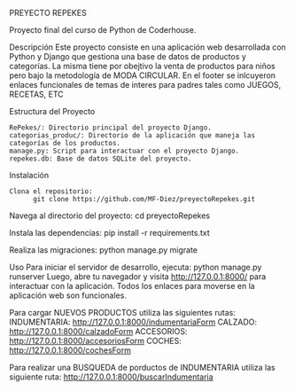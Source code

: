 PREYECTO REPEKES

Proyecto final del curso de Python de Coderhouse.

Descripción
Este proyecto consiste en una aplicación web desarrollada con Python y Django que gestiona una base de datos de productos y categorías.
La misma tiene por obejtivo la venta de productos para niños pero bajo la metodología de MODA CIRCULAR. En el footer se inlcuyeron enlaces funcionales de temas de interes para padres tales como JUEGOS, RECETAS, ETC

Estructura del Proyecto

    RePekes/: Directorio principal del proyecto Django.
    categorias_produc/: Directorio de la aplicación que maneja las categorías de los productos.
    manage.py: Script para interactuar con el proyecto Django.
    repekes.db: Base de datos SQLite del proyecto.

Instalación

    Clona el repositorio:
          git clone https://github.com/MF-Diez/preyectoRepekes.git

Navega al directorio del proyecto:
          cd preyectoRepekes

Instala las dependencias:
          pip install -r requirements.txt
          
Realiza las migraciones:
          python manage.py migrate

Uso
Para iniciar el servidor de desarrollo, ejecuta:
          python manage.py runserver
Luego, abre tu navegador y visita http://127.0.0.1:8000/ para interactuar con la aplicación.
Todos los enlaces para moverse en la aplicación web son funcionales.

Para cargar NUEVOS PRODUCTOS utiliza las siguientes rutas:
INDUMENTARIA: http://127.0.0.1:8000/indumentariaForm
CALZADO: http://127.0.0.1:8000/calzadoForm
ACCESORIOS: http://127.0.0.1:8000/accesoriosForm
COCHES: http://127.0.0.1:8000/cochesForm

Para realizar una BUSQUEDA de porductos de INDUMENTARIA utiliza las siguiente ruta:
http://127.0.0.1:8000/buscarIndumentaria



    
